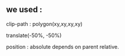 ## we used : 

clip-path : polygon(xy,xy,xy,xy)

translate(-50%, -50%)


position : absolute depends on parent relative. 

